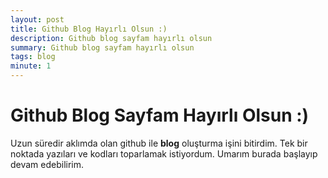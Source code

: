 ```yaml
---
layout: post
title: Github Blog Hayırlı Olsun :)
description: Github blog sayfam hayırlı olsun
summary: Github blog sayfam hayırlı olsun
tags: blog
minute: 1
---
```

# Github Blog Sayfam Hayırlı Olsun :)

Uzun süredir aklımda olan github ile **blog** oluşturma işini bitirdim. Tek bir noktada yazıları ve kodları toparlamak istiyordum. Umarım burada başlayıp devam edebilirim.